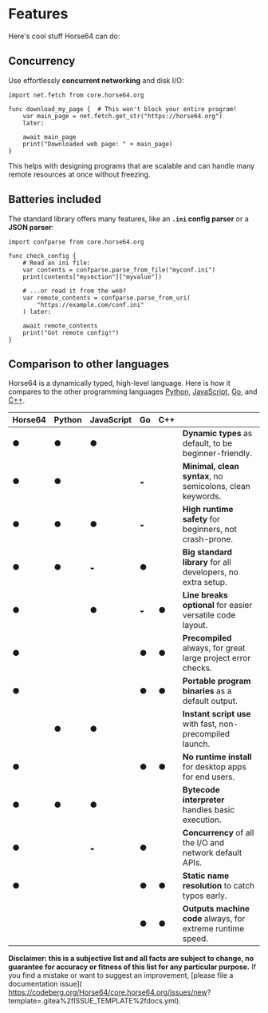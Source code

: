 
Features
========

Here's cool stuff Horse64 can do:

Concurrency
-----------

Use effortlessly **concurrent networking** and disk I/O:

```Horse64
import net.fetch from core.horse64.org

func download_my_page {  # This won't block your entire program!
    var main_page = net.fetch.get_str("https://horse64.org")
    later:

    await main_page
    print("Downloaded web page: " + main_page)
}
```

This helps with designing programs that are scalable and
can handle many remote resources at once without freezing.

Batteries included
------------------

The standard library offers many features,
like an **`.ini` config parser** or a **JSON parser**:

```Horse64
import confparse from core.horse64.org

func check_config {
    # Read an ini file:
    var contents = confparse.parse_from_file("myconf.ini")
    print(contents["mysection"]["myvalue"])

    # ...or read it from the web?
    var remote_contents = confparse.parse_from_uri(
        "https://example.com/conf.ini"
    ) later:

    await remote_contents
    print("Got remote config!")
}
```

Comparison to other languages
-----------------------------

Horse64 is a dynamically typed, high-level language. Here is
how it compares to the other programming languages
[Python](https://python.org),
[JavaScript](https://www.javascript.com/),
[Go](https://go.dev/), and
[C++](https://cplusplus.com/).

|Horse64|Python|JavaScript|Go|C++|                                      |
|-------|------|----------|--|---|--------------------------------------|
|●|●|●| | |**Dynamic types** as default, to be beginner-friendly.       |
|●|●| |◒| |**Minimal, clean syntax**, no semicolons, clean keywords.    |
|●|●|●|◒| |**High runtime safety** for beginners, not crash-prone.      |
|●|●|◒|●| |**Big standard library** for all developers, no extra setup. |
|●| |●|◒|●|**Line breaks optional** for easier versatile code layout.   |
|●| | |●|●|**Precompiled** always, for great large project error checks.|
|●| | |●|●|**Portable program binaries** as a default output.           |
| |●|●| | |**Instant script use** with fast, non-precompiled launch.    |
|●| | |●|●|**No runtime install** for desktop apps for end users.       |
|●|●|●| | |**Bytecode interpreter** handles basic execution.            |
|●| |◒|●| | **Concurrency** of all the I/O and network default APIs.    |
|●| | |●|●|**Static name resolution** to catch typos early.             |
| | | |●|●|**Outputs machine code** always, for extreme runtime speed.  |

**Disclaimer: this is a subjective list and all facts are subject to
change, no guarantee for accuracy or fitness of this
list for any particular purpose.** If you find a mistake or want to
suggest an improvement, [please file a documentation issue](
https://codeberg.org/Horse64/core.horse64.org/issues/new?
template=.gitea%2fISSUE_TEMPLATE%2fdocs.yml).

